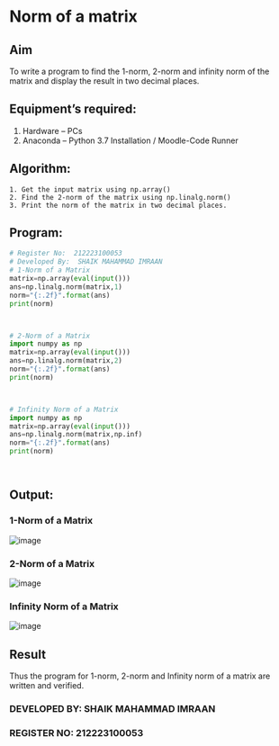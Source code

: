 # Norm of a matrix
## Aim
To write a program to find the 1-norm, 2-norm and infinity norm of the matrix and display the result in two decimal places.
## Equipment’s required:
1.	Hardware – PCs
2.	Anaconda – Python 3.7 Installation / Moodle-Code Runner
## Algorithm:
	1. Get the input matrix using np.array()   
    2. Find the 2-norm of the matrix using np.linalg.norm()
	3. Print the norm of the matrix in two decimal places.
## Program:
```Python
# Register No:  212223100053 
# Developed By:  SHAIK MAHAMMAD IMRAAN
# 1-Norm of a Matrix
matrix=np.array(eval(input()))
ans=np.linalg.norm(matrix,1)
norm="{:.2f}".format(ans)
print(norm)



# 2-Norm of a Matrix
import numpy as np
matrix=np.array(eval(input()))
ans=np.linalg.norm(matrix,2)
norm="{:.2f}".format(ans)
print(norm)



# Infinity Norm of a Matrix
import numpy as np
matrix=np.array(eval(input()))
ans=np.linalg.norm(matrix,np.inf)
norm="{:.2f}".format(ans)
print(norm)




```
## Output:
### 1-Norm of a Matrix

![image](https://github.com/IMRAAN2005/Norm-of-a-matrix/assets/149347407/a3a01428-bdef-4195-b43a-463ff10d374e)

### 2-Norm of a Matrix

![image](https://github.com/IMRAAN2005/Norm-of-a-matrix/assets/149347407/84018746-e844-477a-a183-e51591a57e78)

### Infinity Norm of a Matrix

![image](https://github.com/IMRAAN2005/Norm-of-a-matrix/assets/149347407/1a6a4048-0b52-4df7-9a9a-9109b0661545)

## Result
Thus the program for 1-norm, 2-norm and Infinity norm of a matrix are written and verified.
### DEVELOPED BY: SHAIK MAHAMMAD IMRAAN
### REGISTER NO: 212223100053 
